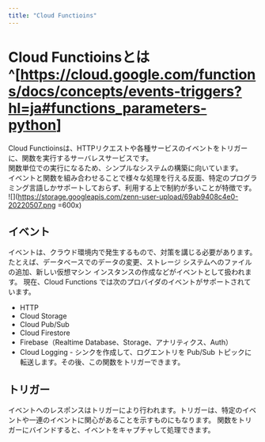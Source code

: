 ```yaml
---
title: "Cloud Functioins"
---
```

# Cloud Functioinsとは^[<https://cloud.google.com/functions/docs/concepts/events-triggers?hl=ja#functions_parameters-python>]
Cloud Functioinsは、HTTPリクエストや各種サービスのイベントをトリガーに、関数を実行するサーバレスサービスです。  
関数単位での実行になるため、シンプルなシステムの構築に向いています。  
イベントと関数を組み合わせることで様々な処理を行える反面、特定のプログラミング言語しかサポートしておらず、利用する上で制約が多いことが特徴です。
![](https://storage.googleapis.com/zenn-user-upload/69ab9408c4e0-20220507.png =600x)  

## イベント
イベントは、クラウド環境内で発生するもので、対策を講じる必要があります。たとえば、データベースでのデータの変更、ストレージ システムへのファイルの追加、新しい仮想マシン インスタンスの作成などがイベントとして扱われます。 現在、Cloud Functions では次のプロバイダのイベントがサポートされています。
- HTTP
- Cloud Storage
- Cloud Pub/Sub
- Cloud Firestore
- Firebase（Realtime Database、Storage、アナリティクス、Auth）
- Cloud Logging - シンクを作成して、ログエントリを Pub/Sub トピックに転送します。その後、この関数をトリガーできます。

## トリガー
イベントへのレスポンスはトリガーにより行われます。トリガーは、特定のイベントや一連のイベントに関心があることを示すものにもなります。 関数をトリガーにバインドすると、イベントをキャプチャして処理できます。
